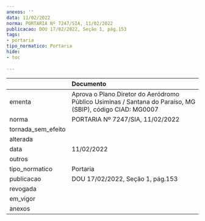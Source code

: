 ```yaml
---
anexos: ''
data: 11/02/2022
norma: PORTARIA Nº 7247/SIA, 11/02/2022
publicacao: DOU 17/02/2022, Seção 1, pág.153
tags:
- portaria
tipo_normatico: Portaria
hide: 
- toc 
 
---
```


|                    | Documento                                                                                                 |
|:-------------------|:----------------------------------------------------------------------------------------------------------|
| ementa             | Aprova o Plano Diretor do Aeródromo Público Usiminas / Santana do Paraíso, MG (SBIP), código CIAD: MG0007 |
| norma              | PORTARIA Nº 7247/SIA, 11/02/2022                                                                          |
| tornada_sem_efeito |                                                                                                           |
| alterada           |                                                                                                           |
| data               | 11/02/2022                                                                                                |
| outros             |                                                                                                           |
| tipo_normatico     | Portaria                                                                                                  |
| publicacao         | DOU 17/02/2022, Seção 1, pág.153                                                                          |
| revogada           |                                                                                                           |
| em_vigor           |                                                                                                           |
| anexos             |                                                                                                           |
